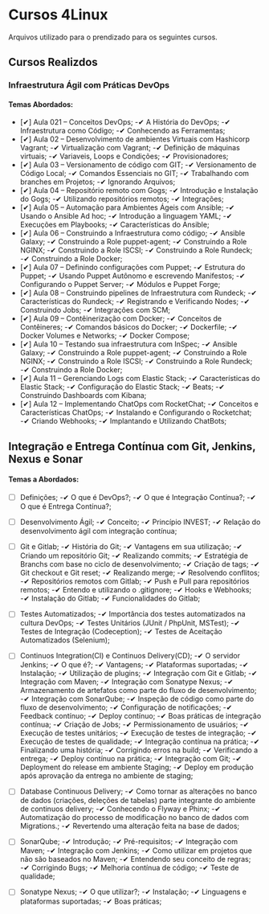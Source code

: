 # Cursos 4Linux
Arquivos utilizado para o prendizado para os seguintes cursos.

## Cursos Realizdos
### Infraestrutura Ágil com Práticas DevOps    
#### Temas Abordados:
- [✔] Aula 021 – Conceitos DevOps;
    -✔ A História do DevOps;
    -✔ Infraestrutura como Código;
    -✔ Conhecendo as Ferramentas;
- [✔] Aula 02 – Desenvolvimento de ambientes Virtuais com Hashicorp Vagrant;
    -✔ Virtualização com Vagrant;
    -✔ Definição de máquinas virtuais;
    -✔ Variaveis, Loops e Condições;
    -✔ Provisionadores;
- [✔] Aula 03 – Versionamento de código com GIT;
    -✔ Versionamento de Código Local;
    -✔ Comandos Essenciais no GIT;
    -✔ Trabalhando com branches em Projetos;
    -✔ Ignorando Arquivos;
- [✔] Aula 04 – Repositório remoto com Gogs;
    -✔ Introdução e Instalação do Gogs;
    -✔ Utilizando repositórios remotos;
    -✔ Integrações;
- [✔] Aula 05 – Automação para Ambientes Ágeis com Ansible;
    -✔ Usando o Ansible Ad hoc;
    -✔ Introdução a linguagem YAML;
    -✔ Execuções em Playbooks;
    -✔ Características do Ansible;
- [✔] Aula 06 – Construindo a Infraestrutura como código;
    -✔ Ansible Galaxy;
    -✔ Construindo a Role puppet-agent;
    -✔ Construindo a Role NGINX;
    -✔ Construindo a Role ISCSI;
    -✔ Construindo a Role Rundeck;
    -✔ Construindo a Role Docker;
- [✔] Aula 07 – Definindo configurações com Puppet;
    -✔ Estrutura do Puppet;
    -✔ Usando Puppet Autônomo e escrevendo Manifestos;
    -✔ Configurando o Puppet Server;
    -✔ Módulos e Puppet Forge;
- [✔] Aula 08 – Construindo pipelines de Infraestrutura com Rundeck;
    -✔ Características do Rundeck;
    -✔ Registrando e Verificando Nodes;
    -✔ Construindo Jobs;
    -✔ Integrações com SCM;
- [✔] Aula 09 – Contêinerização com Docker;
    -✔ Conceitos de Contêineres;
    -✔ Comandos básicos do Docker;
    -✔ Dockerfile;
    -✔ Docker Volumes e Networks;
    -✔ Docker Compose;
- [✔] Aula 10 – Testando sua infraestrutura com InSpec;
    -✔ Ansible Galaxy;
    -✔ Construindo a Role puppet-agent;
    -✔ Construindo a Role NGINX;
    -✔ Construindo a Role ISCSI;
    -✔ Construindo a Role Rundeck;
    -✔ Construindo a Role Docker;
- [✔] Aula 11 – Gerenciando Logs com Elastic Stack;
    -✔ Características do Elastic Stack;
    -✔ Configuração do Elastic Stack;
    -✔ Beats;
    -✔ Construindo Dashboards com Kibana;
- [✔] Aula 12 – Implementando ChatOps com RocketChat;
    -✔ Conceitos e Características ChatOps;
    -✔ Instalando e Configurando o Rocketchat;
    -✔ Criando Webhooks;
    -✔ Implantando e Utilizando ChatBots;

## Integração e Entrega Contínua com Git, Jenkins, Nexus e Sonar
#### Temas a Abordados:
- [ ] Definições;
    -✔ O que é DevOps?;
    -✔ O que é Integração Contínua?;
    -✔ O que é Entrega Contínua?;

- [ ] Desenvolvimento Ágil;
    -✔ Conceito;
    -✔ Princípio INVEST;
    -✔ Relação do desenvolvimento ágil com integração contínua;

- [ ] Git e Gitlab;
    -✔ História do Git;
    -✔ Vantagens em sua utilização;
    -✔ Criando um repositório Git;
    -✔ Realizando commits;
    -✔ Estratégia de Branchs com base no ciclo de desenvolvimento;
    -✔ Criação de tags;
    -✔ Git checkout e Git reset;
    -✔ Realizando merge;
    -✔ Resolvendo conflitos;
    -✔ Repositórios remotos com Gitlab;
    -✔ Push e Pull para repositórios remotos;
    -✔ Entendo e utilizando o .gitignore;
    -✔ Hooks e Webhooks;
    -✔ Instalação do Gitlab;
    -✔ Funcionalidades do Gitlab;

- [ ] Testes Automatizados;
    -✔ Importância dos testes automatizados na cultura DevOps;
    -✔ Testes Unitários (JUnit / PhpUnit, MSTest);
    -✔ Testes de Integração (Codeception);
    -✔ Testes de Aceitação Automatizados (Selenium);

- [ ] Continuos Integration(CI) e Continuos Delivery(CD);
    -✔ O servidor Jenkins;
    -✔ O que é?;
    -✔ Vantagens;
    -✔ Plataformas suportadas;
    -✔ Instalação;
    -✔ Utilização de plugins;
    -✔ Integração com Git e Gitlab;
    -✔ Integração com Maven;
    -✔ Integração com Sonatype Nexus;
    -✔ Armazenamento de artefatos como parte do fluxo de desenvolvimento;
    -✔ Integração com SonarQube;
    -✔ Inspeção de código como parte do fluxo de desenvolvimento;
    -✔ Configuração de notificações;
    -✔ Feedback contínuo;
    -✔ Deploy contínuo;
    -✔ Boas práticas de integração contínua;
    -✔ Criação de Jobs;
    -✔ Permissionamento de usuários;
    -✔ Execução de testes unitários;
    -✔ Execução de testes de integração;
    -✔ Execução de testes de qualidade;
    -✔ Integração contínua na prática;
    -✔ Finalizando uma história;
    -✔ Corrigindo erros na build;
    -✔ Verificando a entrega;
    -✔ Deploy contínuo na prática;
    -✔ Integração com Git;
    -✔ Deployment do release em ambiente Staging;
    -✔ Deploy em produção após aprovação da entrega no ambiente de staging;

- [ ] Database Continuous Delivery;
    -✔ Como tornar as alterações no banco de dados (criações, deleções de tabelas) parte integrante do ambiente de continuos delivery;
    -✔ Conhecendo o Flyway e Phinx;
    -✔ Automatização do processo de modificação no banco de dados com Migrations.;
    -✔ Revertendo uma alteração feita na base de dados;

- [ ] SonarQube;
    -✔ Introdução;
    -✔ Pré-requisitos;
    -✔ Integração com Maven;
    -✔ Integração com Jenkins;
    -✔ Como utilizar em projetos que não são baseados no Maven;
    -✔ Entendendo seu conceito de regras;
    -✔ Corrigindo Bugs;
    -✔ Melhoria contínua de código;
    -✔ Teste de qualidade;

- [ ] Sonatype Nexus;
    -✔ O que utilizar?;
    -✔ Instalação;
    -✔ Linguagens e plataformas suportadas;
    -✔ Boas práticas;